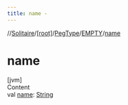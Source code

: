 ```yaml
---
title: name -
---
```

//[Solitaire](../../../index.md)/[[root]](../../index.md)/[PegType](../index.md)/[EMPTY](index.md)/[name](name.md)



# name  
[jvm]  
Content  
val [name](name.md): [String](https://kotlinlang.org/api/latest/jvm/stdlib/kotlin/-string/index.html)  



